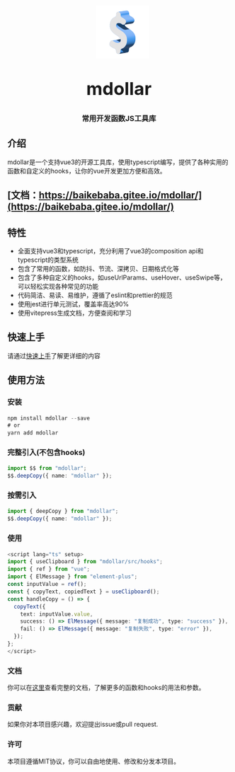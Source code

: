 

<p align="center">
    <img alt="logo" src="./public/logo.png" width="120" height="120" style="margin-bottom: 10px;">
</p>
<h3 align="center" style="margin: 30px 0 30px;font-weight: bold;font-size:40px;">mdollar</h3>
<h3 align="center">常用开发函数JS工具库</h3>

## 介绍

mdollar是一个支持vue3的开源工具库，使用typescript编写，提供了各种实用的函数和自定义的hooks，让你的vue开发更加方便和高效。

## [文档：https://baikebaba.gitee.io/mdollar/](https://baikebaba.gitee.io/mdollar/)

## 特性

- 全面支持vue3和typescript，充分利用了vue3的composition api和typescript的类型系统
- 包含了常用的函数，如防抖、节流、深拷贝、日期格式化等
- 包含了多种自定义的hooks，如useUrlParams、useHover、useSwipe等，可以轻松实现各种常见的功能
- 代码简洁、易读、易维护，遵循了eslint和prettier的规范
- 使用jest进行单元测试，覆盖率高达90%
- 使用vitepress生成文档，方便查阅和学习

## 快速上手

请通过[快速上手](https://baikebaba.gitee.io/mdollar/guide/install)了解更详细的内容

## 使用方法

### 安装

```ts
npm install mdollar --save
# or
yarn add mdollar
```

### 完整引入(不包含hooks)

```typescript
import $$ from "mdollar";
$$.deepCopy({ name: "mdollar" });
```

### 按需引入

```typescript
import { deepCopy } from "mdollar";
$$.deepCopy({ name: "mdollar" });
```

### 使用

```ts
<script lang="ts" setup>
import { useClipboard } from "mdollar/src/hooks";
import { ref } from "vue";
import { ElMessage } from "element-plus";
const inputValue = ref();
const { copyText, copiedText } = useClipboard();
const handleCopy = () => {
  copyText({
    text: inputValue.value,
    success: () => ElMessage({ message: "复制成功", type: "success" }),
    fail: () => ElMessage({ message: "复制失败", type: "error" }),
  });
};
</script>
```

### 文档

你可以在[这里](https://baikebaba.gitee.io/mdollar/)查看完整的文档，了解更多的函数和hooks的用法和参数。

### 贡献

如果你对本项目感兴趣，欢迎提出issue或pull request.

### 许可

本项目遵循MIT协议，你可以自由地使用、修改和分发本项目。